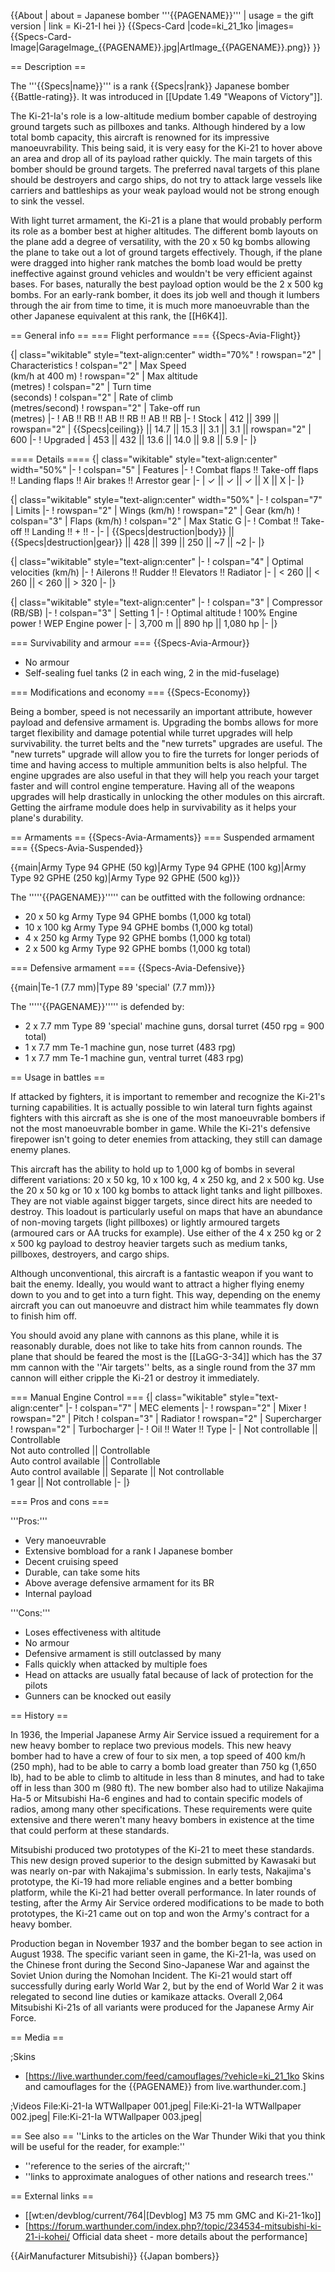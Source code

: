 {{About
| about = Japanese bomber '''{{PAGENAME}}'''
| usage = the gift version
| link = Ki-21-I hei
}}
{{Specs-Card
|code=ki_21_1ko
|images={{Specs-Card-Image|GarageImage_{{PAGENAME}}.jpg|ArtImage\_{{PAGENAME}}.png}}
}}

== Description ==

<!-- ''In the description, the first part should be about the history of and the creation and combat usage of the aircraft, as well as its key features. In the second part, tell the reader about the aircraft in the game. Insert a screenshot of the vehicle, so that if the novice player does not remember the vehicle by name, he will immediately understand what kind of vehicle the article is talking about.'' -->

The '''{{Specs|name}}''' is a rank {{Specs|rank}} Japanese bomber {{Battle-rating}}. It was introduced in [[Update 1.49 "Weapons of Victory"]].

The Ki-21-Ia's role is a low-altitude medium bomber capable of destroying ground targets such as pillboxes and tanks. Although hindered by a low total bomb capacity, this aircraft is renowned for its impressive manoeuvrability. This being said, it is very easy for the Ki-21 to hover above an area and drop all of its payload rather quickly. The main targets of this bomber should be ground targets. The preferred naval targets of this plane should be destroyers and cargo ships, do not try to attack large vessels like carriers and battleships as your weak payload would not be strong enough to sink the vessel.

With light turret armament, the Ki-21 is a plane that would probably perform its role as a bomber best at higher altitudes. The different bomb layouts on the plane add a degree of versatility, with the 20 x 50 kg bombs allowing the plane to take out a lot of ground targets effectively. Though, if the plane were dragged into higher rank matches the bomb load would be pretty ineffective against ground vehicles and wouldn't be very efficient against bases. For bases, naturally the best payload option would be the 2 x 500 kg bombs. For an early-rank bomber, it does its job well and though it lumbers through the air from time to time, it is much more manoeuvrable than the other Japanese equivalent at this rank, the [[H6K4]].

== General info ==
=== Flight performance ===
{{Specs-Avia-Flight}}

<!-- ''Describe how the aircraft behaves in the air. Speed, manoeuvrability, acceleration and allowable loads - these are the most important characteristics of the vehicle.'' -->

{| class="wikitable" style="text-align:center" width="70%"
! rowspan="2" | Characteristics
! colspan="2" | Max Speed<br>(km/h at 400 m)
! rowspan="2" | Max altitude<br>(metres)
! colspan="2" | Turn time<br>(seconds)
! colspan="2" | Rate of climb<br>(metres/second)
! rowspan="2" | Take-off run<br>(metres)
|-
! AB !! RB !! AB !! RB !! AB !! RB
|-
! Stock
| 412 || 399 || rowspan="2" | {{Specs|ceiling}} || 14.7 || 15.3 || 3.1 || 3.1 || rowspan="2" | 600
|-
! Upgraded
| 453 || 432 || 13.6 || 14.0 || 9.8 || 5.9
|-
|}

==== Details ====
{| class="wikitable" style="text-align:center" width="50%"
|-
! colspan="5" | Features
|-
! Combat flaps !! Take-off flaps !! Landing flaps !! Air brakes !! Arrestor gear
|-
| ✓ || ✓ || ✓ || X || X <!-- ✓ -->
|-
|}

{| class="wikitable" style="text-align:center" width="50%"
|-
! colspan="7" | Limits
|-
! rowspan="2" | Wings (km/h)
! rowspan="2" | Gear (km/h)
! colspan="3" | Flaps (km/h)
! colspan="2" | Max Static G
|-
! Combat !! Take-off !! Landing !! + !! -
|-
| {{Specs|destruction|body}} || {{Specs|destruction|gear}} || 428 || 399 || 250 || ~7 || ~2
|-
|}

{| class="wikitable" style="text-align:center"
|-
! colspan="4" | Optimal velocities (km/h)
|-
! Ailerons !! Rudder !! Elevators !! Radiator
|-
| < 260 || < 260 || < 260 || > 320
|-
|}

{| class="wikitable" style="text-align:center"
|-
! colspan="3" | Compressor (RB/SB)
|-
! colspan="3" | Setting 1
|-
! Optimal altitude
! 100% Engine power
! WEP Engine power
|-
| 3,700 m || 890 hp || 1,080 hp
|-
|}

=== Survivability and armour ===
{{Specs-Avia-Armour}}

<!-- ''Examine the survivability of the aircraft. Note how vulnerable the structure is and how secure the pilot is, whether the fuel tanks are armoured, etc. Describe the armour, if there is any, and also mention the vulnerability of other critical aircraft systems.'' -->

- No armour
- Self-sealing fuel tanks (2 in each wing, 2 in the mid-fuselage)

=== Modifications and economy ===
{{Specs-Economy}}

Being a bomber, speed is not necessarily an important attribute, however payload and defensive armament is. Upgrading the bombs allows for more target flexibility and damage potential while turret upgrades will help survivability. the turret belts and the "new turrets" upgrades are useful. The "new turrets" upgrade will allow you to fire the turrets for longer periods of time and having access to multiple ammunition belts is also helpful. The engine upgrades are also useful in that they will help you reach your target faster and will control engine temperature. Having all of the weapons upgrades will help drastically in unlocking the other modules on this aircraft. Getting the airframe module does help in survivability as it helps your plane's durability.

== Armaments ==
{{Specs-Avia-Armaments}}
=== Suspended armament ===
{{Specs-Avia-Suspended}}

<!-- ''Describe the aircraft's suspended armament: additional cannons under the wings, bombs, rockets and torpedoes. This section is especially important for bombers and attackers. If there is no suspended weaponry remove this subsection.'' -->

{{main|Army Type 94 GPHE (50 kg)|Army Type 94 GPHE (100 kg)|Army Type 92 GPHE (250 kg)|Army Type 92 GPHE (500 kg)}}

The '''''{{PAGENAME}}''''' can be outfitted with the following ordnance:

- 20 x 50 kg Army Type 94 GPHE bombs (1,000 kg total)
- 10 x 100 kg Army Type 94 GPHE bombs (1,000 kg total)
- 4 x 250 kg Army Type 92 GPHE bombs (1,000 kg total)
- 2 x 500 kg Army Type 92 GPHE bombs (1,000 kg total)

=== Defensive armament ===
{{Specs-Avia-Defensive}}

<!-- ''Defensive armament with turret machine guns or cannons, crewed by gunners. Examine the number of gunners and what belts or drums are better to use. If defensive weaponry is not available, remove this subsection.'' -->

{{main|Te-1 (7.7 mm)|Type 89 'special' (7.7 mm)}}

The '''''{{PAGENAME}}''''' is defended by:

- 2 x 7.7 mm Type 89 'special' machine guns, dorsal turret (450 rpg = 900 total)
- 1 x 7.7 mm Te-1 machine gun, nose turret (483 rpg)
- 1 x 7.7 mm Te-1 machine gun, ventral turret (483 rpg)

== Usage in battles ==

<!-- ''Describe the tactics of playing in the aircraft, the features of using aircraft in a team and advice on tactics. Refrain from creating a "guide" - do not impose a single point of view, but instead, give the reader food for thought. Examine the most dangerous enemies and give recommendations on fighting them. If necessary, note the specifics of the game in different modes (AB, RB, SB).'' -->

If attacked by fighters, it is important to remember and recognize the Ki-21's turning capabilities. It is actually possible to win lateral turn fights against fighters with this aircraft as she is one of the most manoeuvrable bombers if not the most manoeuvrable bomber in game. While the Ki-21's defensive firepower isn't going to deter enemies from attacking, they still can damage enemy planes.

This aircraft has the ability to hold up to 1,000 kg of bombs in several different variations: 20 x 50 kg, 10 x 100 kg, 4 x 250 kg, and 2 x 500 kg. Use the 20 x 50 kg or 10 x 100 kg bombs to attack light tanks and light pillboxes. They are not viable against bigger targets, since direct hits are needed to destroy. This loadout is particularly useful on maps that have an abundance of non-moving targets (light pillboxes) or lightly armoured targets (armoured cars or AA trucks for example). Use either of the 4 x 250 kg or 2 x 500 kg payload to destroy heavier targets such as medium tanks, pillboxes, destroyers, and cargo ships.

Although unconventional, this aircraft is a fantastic weapon if you want to bait the enemy. Ideally, you would want to attract a higher flying enemy down to you and to get into a turn fight. This way, depending on the enemy aircraft you can out manoeuvre and distract him while teammates fly down to finish him off.

You should avoid any plane with cannons as this plane, while it is reasonably durable, does not like to take hits from cannon rounds. The plane that should be feared the most is the [[LaGG-3-34]] which has the 37 mm cannon with the ''Air targets'' belts, as a single round from the 37 mm cannon will either cripple the Ki-21 or destroy it immediately.

=== Manual Engine Control ===
{| class="wikitable" style="text-align:center"
|-
! colspan="7" | MEC elements
|-
! rowspan="2" | Mixer
! rowspan="2" | Pitch
! colspan="3" | Radiator
! rowspan="2" | Supercharger
! rowspan="2" | Turbocharger
|-
! Oil !! Water !! Type
|-
| Not controllable || Controllable<br>Not auto controlled || Controllable<br>Auto control available || Controllable<br>Auto control available || Separate || Not controllable<br>1 gear || Not controllable
|-
|}

=== Pros and cons ===

<!-- ''Summarise and briefly evaluate the vehicle in terms of its characteristics and combat effectiveness. Mark its pros and cons in the bulleted list. Try not to use more than 6 points for each of the characteristics. Avoid using categorical definitions such as "bad", "good" and the like - use substitutions with softer forms such as "inadequate" and "effective".'' -->

'''Pros:'''

- Very manoeuvrable
- Extensive bombload for a rank I Japanese bomber
- Decent cruising speed
- Durable, can take some hits
- Above average defensive armament for its BR
- Internal payload

'''Cons:'''

- Loses effectiveness with altitude
- No armour
- Defensive armament is still outclassed by many
- Falls quickly when attacked by multiple foes
- Head on attacks are usually fatal because of lack of protection for the pilots
- Gunners can be knocked out easily

== History ==

<!-- ''Describe the history of the creation and combat usage of the aircraft in more detail than in the introduction. If the historical reference turns out to be too long, take it to a separate article, taking a link to the article about the vehicle and adding a block "/History" (example: <nowiki>https://wiki.warthunder.com/(Vehicle-name)/History</nowiki>) and add a link to it here using the <code>main</code> template. Be sure to reference text and sources by using <code><nowiki><ref></ref></nowiki></code>, as well as adding them at the end of the article with <code><nowiki><references /></nowiki></code>. This section may also include the vehicle's dev blog entry (if applicable) and the in-game encyclopedia description (under <code><nowiki>=== In-game description ===</nowiki></code>, also if applicable).'' -->

In 1936, the Imperial Japanese Army Air Service issued a requirement for a new heavy bomber to replace two previous models. This new heavy bomber had to have a crew of four to six men, a top speed of 400 km/h (250 mph), had to be able to carry a bomb load greater than 750 kg (1,650 lb), had to be able to climb to altitude in less than 8 minutes, and had to take off in less than 300 m (980 ft). The new bomber also had to utilize Nakajima Ha-5 or Mitsubishi Ha-6 engines and had to contain specific models of radios, among many other specifications. These requirements were quite extensive and there weren't many heavy bombers in existence at the time that could perform at these standards.

Mitsubishi produced two prototypes of the Ki-21 to meet these standards. This new design proved superior to the design submitted by Kawasaki but was nearly on-par with Nakajima's submission. In early tests, Nakajima's prototype, the Ki-19 had more reliable engines and a better bombing platform, while the Ki-21 had better overall performance. In later rounds of testing, after the Army Air Service ordered modifications to be made to both prototypes, the Ki-21 came out on top and won the Army's contract for a heavy bomber.

Production began in November 1937 and the bomber began to see action in August 1938. The specific variant seen in game, the Ki-21-Ia, was used on the Chinese front during the Second Sino-Japanese War and against the Soviet Union during the Nomohan Incident. The Ki-21 would start off successfully during early World War 2, but by the end of World War 2 it was relegated to second line duties or kamikaze attacks. Overall 2,064 Mitsubishi Ki-21s of all variants were produced for the Japanese Army Air Force.

== Media ==

<!-- ''Excellent additions to the article would be video guides, screenshots from the game, and photos.'' -->

;Skins

- [https://live.warthunder.com/feed/camouflages/?vehicle=ki_21_1ko Skins and camouflages for the {{PAGENAME}} from live.warthunder.com.]

;Videos
<gallery mode="packed" heights="200">
File:Ki-21-Ia WTWallpaper 001.jpeg|
File:Ki-21-Ia WTWallpaper 002.jpeg|
File:Ki-21-Ia WTWallpaper 003.jpeg|
</gallery>

== See also ==
''Links to the articles on the War Thunder Wiki that you think will be useful for the reader, for example:''

- ''reference to the series of the aircraft;''
- ''links to approximate analogues of other nations and research trees.''

== External links ==

<!-- ''Paste links to sources and external resources, such as:''
* ''topic on the official game forum;''
* ''other literature.'' -->

- [[wt:en/devblog/current/764|[Devblog] M3 75 mm GMC and Ki-21-1ko]]
- [https://forum.warthunder.com/index.php?/topic/234534-mitsubishi-ki-21-i-kohei/ Official data sheet - more details about the performance]

{{AirManufacturer Mitsubishi}}
{{Japan bombers}}
